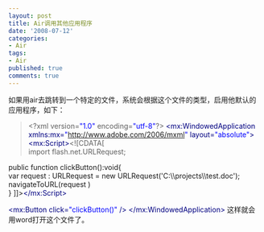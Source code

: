```yaml
---
layout: post
title: Air调用其他应用程序
date: '2008-07-12'
categories:
- Air
tags:
- Air
published: true
comments: true
---
```

<p>如果用air去跳转到一个特定的文件，系统会根据这个文件的类型，启用他默认的应用程序，如下：
<blockquote>&lt;?xml version=<span style="color: #0000ff;">"1.0"</span> encoding=<span style="color: #0000ff;">"utf-8"</span>?&gt;
<span style="color: #000080;">&lt;mx:WindowedApplication xmlns:mx=<span style="color: #0000ff;">"<a href="http://www.adobe.com/2006/mxml" target="_blank">http://www.adobe.com/2006/mxml</a>"</span> layout=<span style="color: #0000ff;">"absolute"</span>&gt;</span>
<span style="color: #000080;">&lt;mx:Script&gt;</span>&lt;![CDATA[<br />
import flash.net.URLRequest;</blockquote></p>

<p>public function clickButton():void{<br />
var request : URLRequest = new URLRequest('C:\\projects\\test.doc');<br />
navigateToURL(request )<br />
}
]]&gt;<span style="color: #000080;">&lt;/mx:Script&gt;</span></p>

<p><span style="color: #000080;">&lt;mx:Button click=<span style="color: #0000ff;">"clickButton()"</span> /&gt;</span>
<span style="color: #000080;">&lt;/mx:WindowedApplication&gt;</span>
这样就会用word打开这个文件了。</p>
